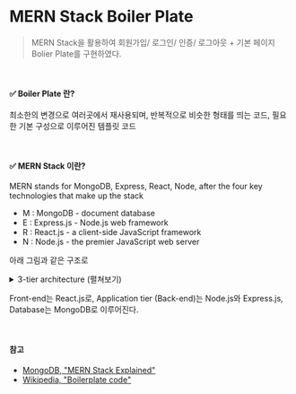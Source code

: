 # MERN Stack Boiler Plate

> MERN Stack을 활용하여 회원가입/ 로그인/ 인증/ 로그아웃 + 기본 페이지 Bolier Plate를 구현하였다.

<br/> 

#### ✅ Boiler Plate 란?

최소한의 변경으로 여러곳에서 재사용되며, 반복적으로 비슷한 형태를 띄는 코드, 필요한 기본 구성으로 이루어진 템플릿 코드 

<br/> 

#### ✅ MERN Stack 이란?

MERN stands for MongoDB, Express, React, Node, after the four key technologies that make up the stack

* M : MongoDB - document database
* E : Express.js - Node.js web framework
* R : React.js  - a client-side JavaScript framework
* N : Node.js - the premier JavaScript web server

아래 그림과 같은 구조로 

<details>
<summary>3-tier architecture (펼쳐보기) </summary>
  <div markdown="1">
    
![mern-stack-b9q1kbudz0](https://user-images.githubusercontent.com/76926509/155841534-85960a58-4edb-4912-830b-04ae5f8db627.jpg)
    
  </div>
</details>


Front-end는 React.js로, Application tier (Back-end)는 Node.js와 Express.js, Database는 MongoDB로 이루어진다.



<br/> 

#### 참고

* [MongoDB, "MERN Stack Explained"](https://www.mongodb.com/mern-stack)
* [Wikipedia, "Boilerplate code"](https://en.wikipedia.org/wiki/Boilerplate_code)
